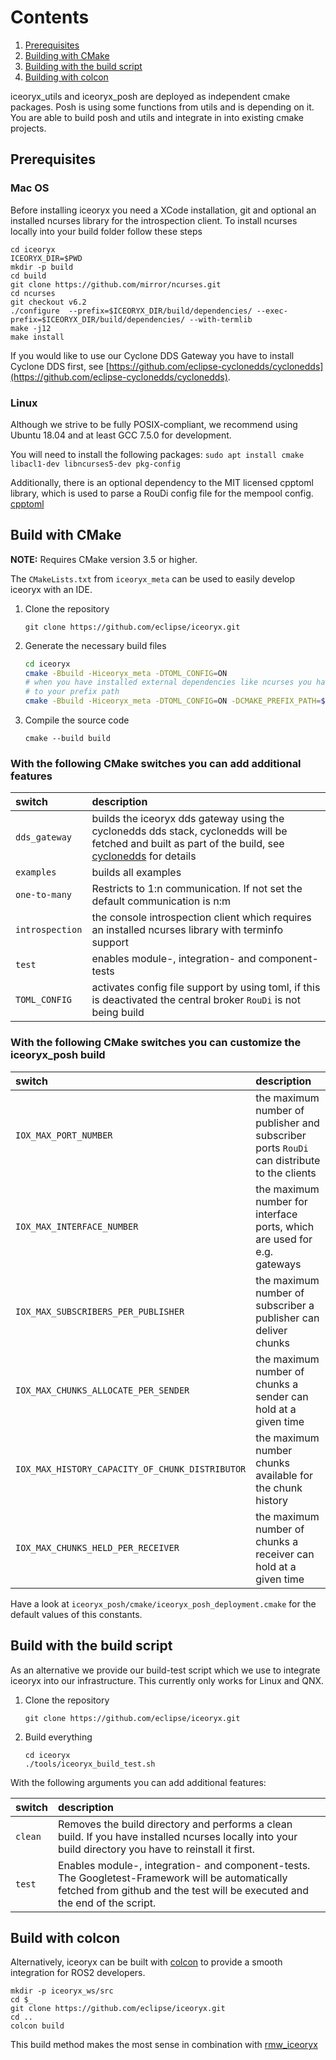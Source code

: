 # Contents
1. [Prerequisites](#prerequisites)
2. [Building with CMake](#build-with-cmake)
3. [Building with the build script](#build-with-the-build-script)
3. [Building with colcon](#build-with-colcon)

iceoryx_utils and iceoryx_posh are deployed as independent cmake packages. Posh is using some functions from utils and is depending on it. You are able to build posh and utils and integrate in into existing cmake projects.

## Prerequisites

### Mac OS

Before installing iceoryx you need a XCode installation, git and optional an installed ncurses library for
the introspection client. To install ncurses locally into your build folder follow these steps
```
cd iceoryx
ICEORYX_DIR=$PWD
mkdir -p build
cd build
git clone https://github.com/mirror/ncurses.git
cd ncurses
git checkout v6.2
./configure  --prefix=$ICEORYX_DIR/build/dependencies/ --exec-prefix=$ICEORYX_DIR/build/dependencies/ --with-termlib
make -j12
make install
```

If you would like to use our Cyclone DDS Gateway you have to install Cyclone DDS first, see
[https://github.com/eclipse-cyclonedds/cyclonedds](https://github.com/eclipse-cyclonedds/cyclonedds).

### Linux

Although we strive to be fully POSIX-compliant, we recommend using Ubuntu 18.04 and at least GCC 7.5.0 for development.

You will need to install the following packages:
    ```
    sudo apt install cmake libacl1-dev libncurses5-dev pkg-config
    ```

Additionally, there is an optional dependency to the MIT licensed cpptoml library, which is used to parse a RouDi config file for the mempool config.
[cpptoml](https://github.com/skystrife/cpptoml)

## Build with CMake

**NOTE:** Requires CMake version 3.5 or higher.

The `CMakeLists.txt` from `iceoryx_meta` can be used to easily develop iceoryx with an IDE.

 1. Clone the repository
    ```
    git clone https://github.com/eclipse/iceoryx.git
    ```

 2. Generate the necessary build files
    ```bash
    cd iceoryx
    cmake -Bbuild -Hiceoryx_meta -DTOML_CONFIG=ON
    # when you have installed external dependencies like ncurses you have to add them
    # to your prefix path
    cmake -Bbuild -Hiceoryx_meta -DTOML_CONFIG=ON -DCMAKE_PREFIX_PATH=$(PWD)/build/dependencies/
    ```

 3. Compile the source code
    ```
    cmake --build build
    ```

### With the following CMake switches you can add additional features

 |  switch  |  description |
 |:---------|:-------------|
 | `dds_gateway` | builds the iceoryx dds gateway using the cyclonedds dds stack, cyclonedds will be fetched and built as part of the build, see [cyclonedds](https://github.com/eclipse-cyclonedds/cyclonedds) for details |
 | `examples` | builds all examples |
 | `one-to-many` | Restricts to 1:n communication. If not set the default communication is n:m |
 | `introspection` | the console introspection client which requires an installed ncurses library with terminfo support |
 | `test` | enables module-, integration- and component-tests |
 | `TOML_CONFIG` | activates config file support by using toml, if this is deactivated the central broker `RouDi` is not being build |

### With the following CMake switches you can customize the iceoryx_posh build

 |  switch  |  description |
 |:---------|:-------------|
 | `IOX_MAX_PORT_NUMBER` | the maximum number of publisher and subscriber ports `RouDi` can distribute to the clients |
 | `IOX_MAX_INTERFACE_NUMBER` | the maximum number for interface ports, which are used for e.g. gateways |
 | `IOX_MAX_SUBSCRIBERS_PER_PUBLISHER` | the maximum number of subscriber a publisher can deliver chunks |
 | `IOX_MAX_CHUNKS_ALLOCATE_PER_SENDER` | the maximum number of chunks a sender can hold at a given time |
 | `IOX_MAX_HISTORY_CAPACITY_OF_CHUNK_DISTRIBUTOR` | the maximum number chunks available for the chunk history |
 | `IOX_MAX_CHUNKS_HELD_PER_RECEIVER` | the maximum number of chunks a receiver can hold at a given time |

Have a look at `iceoryx_posh/cmake/iceoryx_posh_deployment.cmake` for the default values of this constants.

## Build with the build script

As an alternative we provide our build-test script which we use to integrate iceoryx into our infrastructure.
This currently only works for Linux and QNX.

 1. Clone the repository
    ```
    git clone https://github.com/eclipse/iceoryx.git
    ```

 2. Build everything
    ```
    cd iceoryx
    ./tools/iceoryx_build_test.sh
    ```

With the following arguments you can add additional features:

 |  switch  |  description |
 |:---------|:-------------|
 | `clean`  | Removes the build directory and performs a clean build. If you have installed ncurses locally into your build directory you have to reinstall it first. |
 | `test`   | Enables module-, integration- and component-tests. The Googletest-Framework will be automatically fetched from github and the test will be executed and the end of the script. |

## Build with colcon

Alternatively, iceoryx can be built with [colcon](https://colcon.readthedocs.io/en/released/user/installation.html) to provide a smooth integration for ROS2 developers.

```
mkdir -p iceoryx_ws/src
cd $_
git clone https://github.com/eclipse/iceoryx.git
cd ..
colcon build
```

This build method makes the most sense in combination with [rmw_iceoryx](https://github.com/ros2/rmw_iceoryx.git)

